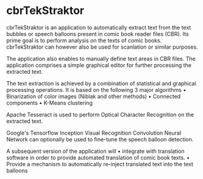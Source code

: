 # cbrTekStraktor
cbrTekStraktor is an application to automatically extract text from the text bubbles or speech balloons present in comic book reader files (CBR).  Its prime goal is to perform analysis on the texts of comic books. cbrTekStraktor can however also be used for scanlation or similar purposes.  

The application also enables to manually define text areas in CBR files. The application comprises a simple graphical editor for further processing the extracted text.

The text extraction is achieved by a combination of statistical and graphical processing operations. It is based on the following 3 major algorithms
•	Binarization of color images (Niblak and other methods)
•	Connected components
•	K-Means clustering

Apache Tesseract is used to perform Optical Character Recognition on the extracted text.

Google's Tensorflow Inception Visual Recognition Convolution Neural Network can optionally be used to fine-tune the speech balloon detection. 

A subsequent version of the application will
•	integrate with translation software in order to provide automated translation of comic book texts.
•	Provide a mechanism to automatically re-inject translated text into the text balloons

